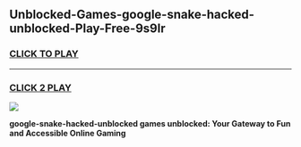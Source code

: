
## Unblocked-Games-google-snake-hacked-unblocked-Play-Free-9s9lr
<h3>
<a href="https://premium76.site?title=google-snake-hacked-unblocked&ref=17A">CLICK TO PLAY</a></h3>
<hr>

<h3>
<a href="https://premium76.site?title=google-snake-hacked-unblocked&ref=17A">CLICK 2 PLAY</a>
  
</h3>

<a href="https://premium76.site?title=google-snake-hacked-unblocked&ref=17A"><img src="https://clearcache.store/games.png"></a>


**google-snake-hacked-unblocked games unblocked: Your Gateway to Fun and Accessible Online Gaming**
